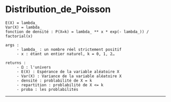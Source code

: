 # Distribution_de_Poisson

    E(X) = lambda_
    Var(X) = lambda_
    fonction de densité : P(X=k) = lambda_ ** x * exp(- lambda_)) / factorial(x)

    args :
         - lambda_ : un nombre réel strictement positif
         - x : étant un entier naturel, k = 0, 1, 2…
         
    returns :
         - Ω : l'univers
         - E(X) : Espérance de la variable aléatoire X
         - Var(X) : Variance de la variable aléatoire X
         - densité : problabilité de X = k
         - repartition : problabilité de X <= k
         - proba : les problabilités
---
